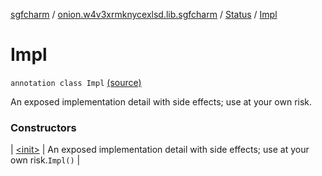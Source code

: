 [sgfcharm](../../../index.md) / [onion.w4v3xrmknycexlsd.lib.sgfcharm](../../index.md) / [Status](../index.md) / [Impl](./index.md)

# Impl

`annotation class Impl` [(source)](https://github.com/w4v3/sgfcharm/tree/master/sgfcharm/src/main/java/onion/w4v3xrmknycexlsd/lib/sgfcharm/Annotations.kt#L50)

An exposed implementation detail with side effects; use at your own risk.

### Constructors

| [&lt;init&gt;](-init-.md) | An exposed implementation detail with side effects; use at your own risk.`Impl()` |


